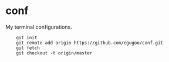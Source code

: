 # conf
My terminal configurations.

		git init
		git remote add origin https://github.com/egugoo/conf.git
		git fetch
		git checkout -t origin/master

